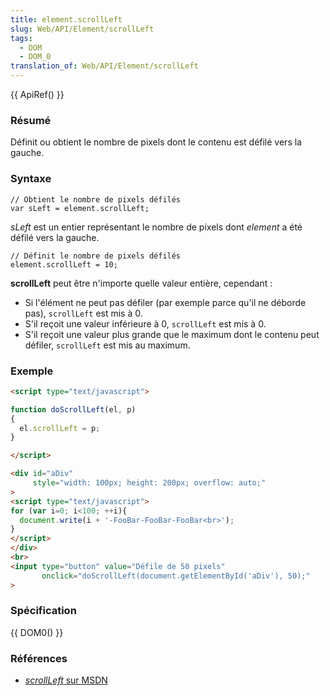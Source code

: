 ```yaml
---
title: element.scrollLeft
slug: Web/API/Element/scrollLeft
tags:
  - DOM
  - DOM_0
translation_of: Web/API/Element/scrollLeft
---
```

{{ ApiRef() }}

### Résumé

Définit ou obtient le nombre de pixels dont le contenu est défilé vers la gauche.

### Syntaxe

    // Obtient le nombre de pixels défilés
    var sLeft = element.scrollLeft;

_sLeft_ est un entier représentant le nombre de pixels dont _element_ a été défilé vers la gauche.

    // Définit le nombre de pixels défilés
    element.scrollLeft = 10;

**scrollLeft** peut être n'importe quelle valeur entière, cependant&nbsp;:

- Si l'élément ne peut pas défiler (par exemple parce qu'il ne déborde pas), `scrollLeft` est mis à 0.
- S'il reçoit une valeur inférieure à 0, `scrollLeft` est mis à 0.
- S'il reçoit une valeur plus grande que le maximum dont le contenu peut défiler, `scrollLeft` est mis au maximum.

### Exemple

```html
<script type="text/javascript">

function doScrollLeft(el, p)
{
  el.scrollLeft = p;
}

</script>

<div id="aDiv"
     style="width: 100px; height: 200px; overflow: auto;"
>
<script type="text/javascript">
for (var i=0; i<100; ++i){
  document.write(i + '-FooBar-FooBar-FooBar<br>');
}
</script>
</div>
<br>
<input type="button" value="Défile de 50 pixels"
       onclick="doScrollLeft(document.getElementById('aDiv'), 50);"
>
```

### Spécification

{{ DOM0() }}

### Références

- [_scrollLeft_ sur MSDN](http://msdn.microsoft.com/workshop/author/dhtml/reference/properties/scrollleft.asp)
